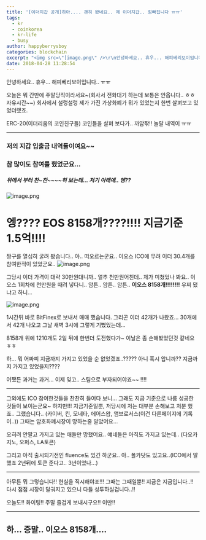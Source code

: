 ```yaml
---
title: '[이더지갑 공개]하아.... 괜히 봤네요.. 제 이더지갑.. 힘빠집니다 ㅠㅠ'
tags:
  - kr
  - coinkorea
  - kr-life
  - busy
author: happyberrysboy
categories: blockchain
excerpt: "<img src=\"[image.png\" />\r\n안녕하세요.. 휴우... 해피베리보이입니다.. ㅠㅠ  오늘은 뭐 간만에 주말당직이라서요~(회사서 전화대기 하는데 보통은 안옵니다.. ㅎㅎ 자유시간~~) 회사에서 설렁설렁 제가 가진 가상화폐가 뭐가 있었는지 한번 살펴보고 있었더랬죠.  ERC-20(이더리움의 코인친구들) 코인들을 살펴 보다가.. 까암짞!! 놀랄 내역이 ㅠㅠ  ___  ### 저의 지갑 입출금....."
date: 2018-04-28 11:28:54
---
```


안녕하세요.. 휴우... 해피베리보이입니다.. ㅠㅠ

오늘은 뭐 간만에 주말당직이라서요~(회사서 전화대기 하는데 보통은 안옵니다.. ㅎㅎ 자유시간~~) 회사에서 설렁설렁 제가 가진 가상화폐가 뭐가 있었는지 한번 살펴보고 있었더랬죠.

ERC-20(이더리움의 코인친구들) 코인들을 살펴 보다가.. 까암짞!! 놀랄 내역이 ㅠㅠ

___

### 저의 지갑 입출금 내역들이여요~~
### 참 많이도 참여를 했었군요...
##### 위에서 부터 찬~찬~~~~히 보는데... 저기 아래에.. 엥??

![image.png](https://gateway.ipfs.io/ipfs/QmNNhHi6mqQH1TBc4PKcn5Q4gBuFzWnvEbqRmLqXSC9JqJ)

# 엥???? EOS 8158개????!!!! 지금기준 1.5억!!!!
짱구를 열심히 굴려 봤습니다.. 
아.. 떠오르는군요.. 이오스 ICO에 무려 이더 30.4개를 참여한적이 있었군요..
![image.png](https://gateway.ipfs.io/ipfs/QmUsaZvAmJRJBMux3dKdcCXz9npVoUGsJHqGYsCocLwtMM)

그당시 이더 가격이 대략 30만원대니까.. 얼추 천만원어친데..
제가 미쳤었나 봐요.. 이오스 1회차에 천만원을 때려 넣다니..
암튼.. 암튼.. 암튼.. **이오스 8158개!!!!!!!!**
우찌 됐냐고 하니...

![image.png](https://gateway.ipfs.io/ipfs/QmVavE4fxHboyL5ARj7TSSTF1XGrWa9hHhgkNU6qQRtnw1)

1시간뒤 바로 BitFinex로 보내서 매매 했습니다.
그리곤 이더 42개가 나왔죠... 30개에서 42개 나오고 그날 새벽 3시에 그렇게 기뻤었는데...

8158개 위에 1210개도 2일 뒤에 한번더 도전했다가~ 이날은 좀 손해봤었던것 같네요 ㅎㅎ 

하... 뭐 어짜피 지금까지 가지고 있었을 순 없었겠죠..?????
아니 혹시 압니까?? 지금까지 가지고 있었을지????

어쨌든 과거는 과거... 이제 잊고.. 스팀으로 부자되어야죠~~ !!!!

___

그외에도 ICO 참여한것들을 찬찬히 들여다 보니...
그래도 지금 기준으로 나름 성공한 것들이 보이는군요~
하지만!!! 지금기준일뿐, 저당시에 저는 대부분 손해보고 처분 했죠.. 그랬습니다..
(카이버, 킨, 모네타, 에어스왑, 앰브로서스(이건 다른페이지에 기록이..))
그때는 암호화폐시장이 망하는줄 알았어요...

오히려 안팔고 가지고 있는 애들만 망했어요.. 얘네들은 아직도 가지고 있는데..
(다오카지노, 오퍼스, LA토큰)

그리고 아직 출시되기전인 fluence도 있긴 하군요..
아.. 폴카닷도 있고요..(ICO에서 말했죠 2년뒤에 토큰 준다고.. 3년이었나...)

___

아무튼 뭐 그렇습니다!! 현실을 직시해야죠!!!
그때는 그때일뿐!! 지금은 지금입니다..!!
다시 점점 시장이 달궈지고 있으니 다들 성투하실겁니다..!!

오늘도!! 화이팅!! 주말 즐겁게 보내시구요!! 
이만!!

___


## 하... 증말.. 이오스 8158개....
